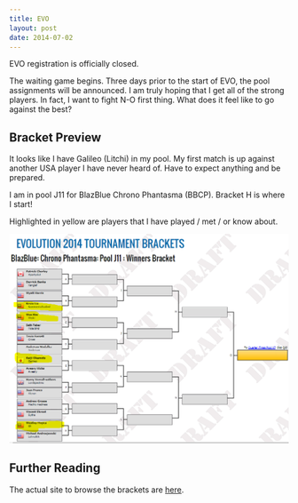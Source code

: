 ```yaml
---
title: EVO 
layout: post
date: 2014-07-02
---
```


EVO registration is officially closed.

The waiting game begins. Three days prior to the start of EVO, the pool
assignments will be announced. I am truly hoping that I get all of the
strong players. In fact, I want to fight N-O first thing. What does it
feel like to go against the best? 

Bracket Preview
---------------

It looks like I have Galileo (Litchi) in my pool. My first match is up against
another USA player I have never heard of. Have to expect anything and be 
prepared.

I am in pool J11 for BlazBlue Chrono Phantasma (BBCP). Bracket H is
where I start!

Highlighted in yellow are players that I have played / met / or know about.

![EVO 2014 BBCP Pool J11](/assets/evo2014_pool_j11.png)

Further Reading
---------------
The actual site to browse the brackets are [here][j11].

[j11]: http://evo2014.s3.amazonaws.com/brackets/bbcp_j11.html "BBCP Pool J11"
